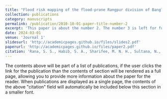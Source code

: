 ```yaml
---
title: "Flood risk mapping of the flood-prone Rangpur division of Bangladesh using remote sensing and multi-criteria analysis"
collection: publications
category: manuscripts
permalink: /publication/2010-10-01-paper-title-number-2
excerpt: 'This paper is about the number 2. The number 3 is left for future work.'
date: 2024-03-01
venue: 'Journal 1'
slidesurl: 'http://academicpages.github.io/files/slides2.pdf'
paperurl: 'http://academicpages.github.io/files/paper2.pdf'
citation: 'Rana, S. S., Habib, S. A., Sharifee, M. N. H., Sultana, N., & Rahman, S. H. (2024). Flood risk mapping of the flood-prone Rangpur division of Bangladesh using remote sensing and multi-criteria analysis. Natural Hazards Research, 4(1), 20-31. https://doi.org/10.1016/j.nhres.2023.09.012'
---
```


The contents above will be part of a list of publications, if the user clicks the link for the publication than the contents of section will be rendered as a full page, allowing you to provide more information about the paper for the reader. When publications are displayed as a single page, the contents of the above "citation" field will automatically be included below this section in a smaller font.
